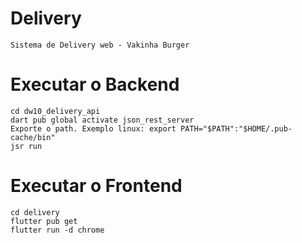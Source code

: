 # Delivery

    Sistema de Delivery web - Vakinha Burger

# Executar o Backend
    cd dw10_delivery_api
    dart pub global activate json_rest_server
    Exporte o path. Exemplo linux: export PATH="$PATH":"$HOME/.pub-cache/bin"
    jsr run

# Executar o Frontend
    cd delivery
    flutter pub get
    flutter run -d chrome


    